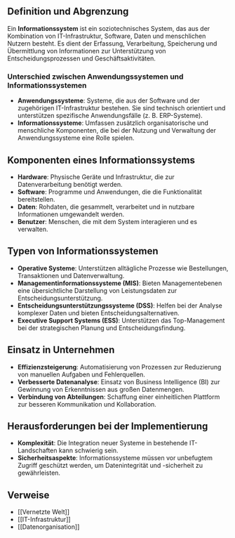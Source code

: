 ## Definition und Abgrenzung

Ein **Informationssystem** ist ein soziotechnisches System, das aus der Kombination von IT-Infrastruktur, Software, Daten und menschlichen Nutzern besteht. Es dient der Erfassung, Verarbeitung, Speicherung und Übermittlung von Informationen zur Unterstützung von Entscheidungsprozessen und Geschäftsaktivitäten. 
### Unterschied zwischen Anwendungssystemen und Informationssystemen

- **Anwendungssysteme**: Systeme, die aus der Software und der zugehörigen IT-Infrastruktur bestehen. Sie sind technisch orientiert und unterstützen spezifische Anwendungsfälle (z. B. ERP-Systeme). 
- **Informationssysteme**: Umfassen zusätzlich organisatorische und menschliche Komponenten, die bei der Nutzung und Verwaltung der Anwendungssysteme eine Rolle spielen. 
## Komponenten eines Informationssystems 

- **Hardware**: Physische Geräte und Infrastruktur, die zur Datenverarbeitung benötigt werden. 
- **Software**: Programme und Anwendungen, die die Funktionalität bereitstellen. 
- **Daten**: Rohdaten, die gesammelt, verarbeitet und in nutzbare Informationen umgewandelt werden. 
- **Benutzer**: Menschen, die mit dem System interagieren und es verwalten. 
## Typen von Informationssystemen

- **Operative Systeme**: Unterstützen alltägliche Prozesse wie Bestellungen, Transaktionen und Datenverwaltung. 
- **Managementinformationssysteme (MIS)**: Bieten Managementebenen eine übersichtliche Darstellung von Leistungsdaten zur Entscheidungsunterstützung. 
- **Entscheidungsunterstützungssysteme (DSS)**: Helfen bei der Analyse komplexer Daten und bieten Entscheidungsalternativen. 
- **Executive Support Systems (ESS)**: Unterstützen das Top-Management bei der strategischen Planung und Entscheidungsfindung. 
## Einsatz in Unternehmen 

- **Effizienzsteigerung**: Automatisierung von Prozessen zur Reduzierung von manuellen Aufgaben und Fehlerquellen. 
- **Verbesserte Datenanalyse**: Einsatz von Business Intelligence (BI) zur Gewinnung von Erkenntnissen aus großen Datenmengen. 
- **Verbindung von Abteilungen**: Schaffung einer einheitlichen Plattform zur besseren Kommunikation und Kollaboration. 
## Herausforderungen bei der Implementierung 

- **Komplexität**: Die Integration neuer Systeme in bestehende IT-Landschaften kann schwierig sein. 
- **Sicherheitsaspekte**: Informationssysteme müssen vor unbefugtem Zugriff geschützt werden, um Datenintegrität und -sicherheit zu gewährleisten. 
## Verweise 

- [[Vernetzte Welt]] 
- [[IT-Infrastruktur]] 
- [[Datenorganisation]]